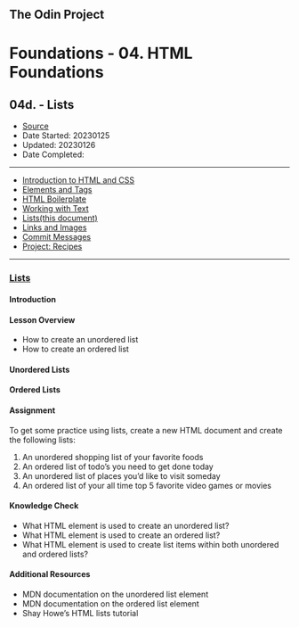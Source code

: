## The Odin Project

# Foundations - 04. HTML Foundations
## 04d. - Lists

  - [Source](https://www.theodinproject.com/paths/foundations/courses/foundations)
  - Date Started: 20230125
  - Updated: 20230126
  - Date Completed:
---

  - [Introduction to HTML and CSS](04_foundations_html_foundations.md)
  - [Elements and Tags](04a_elements_and_tags.md)
  - [HTML Boilerplate](04b_html_boilerplate.md)
  - [Working with Text](04c_working_with_text.md)
  - [Lists(this document)](04d_lists.md)
  - [Links and Images](04e_links_and_images.md)
  - [Commit Messages](04f_commit_messages.md)
  - [Project: Recipes](#)
  
---

### [Lists](https://www.theodinproject.com/lessons/foundations-lists)

#### Introduction
#### Lesson Overview

  - How to create an unordered list
  - How to create an ordered list
  
#### Unordered Lists
#### Ordered Lists

#### Assignment

To get some practice using lists, create a new HTML document and create the following lists:

1. An unordered shopping list of your favorite foods
2. An ordered list of todo’s you need to get done today
3. An unordered list of places you’d like to visit someday
4. An ordered list of your all time top 5 favorite video games or movies
 

#### Knowledge Check

  - What HTML element is used to create an unordered list?
  - What HTML element is used to create an ordered list?
  - What HTML element is used to create list items within both unordered and ordered lists?

  
#### Additional Resources

  - MDN documentation on the unordered list element
  - MDN documentation on the ordered list element
  - Shay Howe’s HTML lists tutorial

